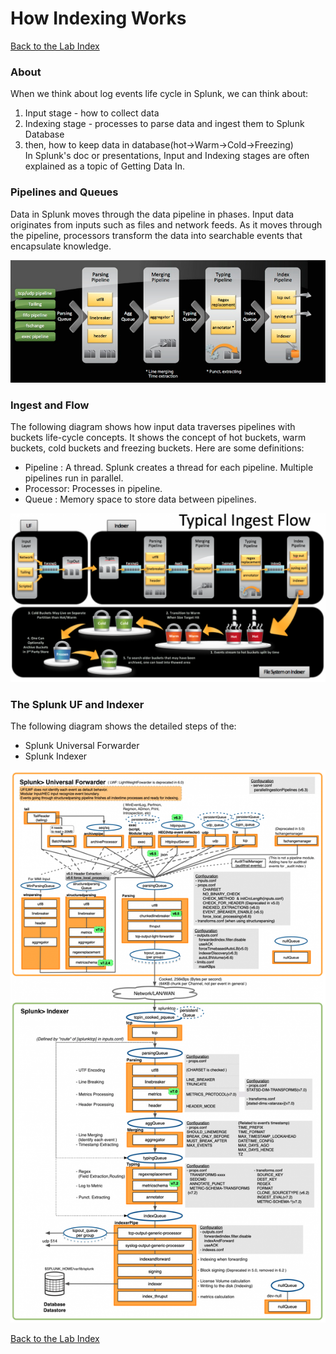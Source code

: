 # How Indexing Works
  
[Back to the Lab Index](../README.md#get-shirt-hot-with-splunk)
  
### About
When we think about log events life cycle in Splunk, we can think about:  
1. Input stage - how to collect data  
2. Indexing stage - processes to parse data and ingest them to Splunk Database    
3. then, how to keep data in database(hot->Warm->Cold->Freezing)   
In Splunk's doc or presentations, Input and Indexing stages are often explained as a topic of Getting Data In. 
  
### Pipelines and Queues
Data in Splunk moves through the data pipeline in phases. Input data originates from inputs such as files and network feeds. As it moves through the pipeline, processors transform the data into searchable events that encapsulate knowledge.  
  
![Splunk Logo](/images/pipelines_and_processes/datapipeline.png)
  
  
### Ingest and Flow
The following diagram shows how input data traverses pipelines with buckets life-cycle concepts. It shows the concept of hot buckets, warm buckets, cold buckets and freezing buckets. Here are some definitions:  
 - Pipeline : A thread. Splunk creates a thread for each pipeline. Multiple pipelines run in parallel.  
 - Processor: Processes in pipeline.  
 - Queue    : Memory space to store data between pipelines.  
  
![Splunk Logo](/images/pipelines_and_processes/ingestflow.png)
  
  
### The Splunk UF and Indexer
The following diagram shows the detailed steps of the:  
 - Splunk Universal Forwarder
 - Splunk Indexer
  
![Splunk Logo](/images/pipelines_and_processes/splunkindexer.png)
  
  
[Back to the Lab Index](../README.md#get-shirt-hot-with-splunk)
  
